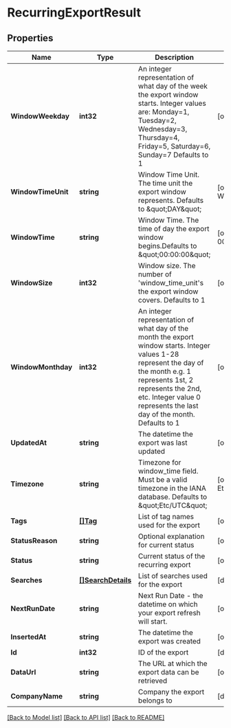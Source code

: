 # RecurringExportResult

## Properties
Name | Type | Description | Notes
------------ | ------------- | ------------- | -------------
**WindowWeekday** | **int32** | An integer representation of what day of the week the export window starts. Integer values are: Monday&#x3D;1, Tuesday&#x3D;2, Wednesday&#x3D;3, Thursday&#x3D;4, Friday&#x3D;5, Saturday&#x3D;6, Sunday&#x3D;7 Defaults to 1 | [optional] [default to 1]
**WindowTimeUnit** | **string** | Window Time Unit. The time unit the export window represents. Defaults to \&quot;DAY\&quot; | [optional] [default to WINDOW_TIME_UNIT.DAY]
**WindowTime** | **string** | Window Time. The time of day the export window begins.Defaults to \&quot;00:00:00\&quot; | [optional] [default to 00:00:00]
**WindowSize** | **int32** | Window size. The number of &#x27;window_time_unit&#x27;s the export window covers. Defaults to 1 | [optional] [default to 1]
**WindowMonthday** | **int32** | An integer representation of what day of the month the export window starts. Integer values 1-28 represent the day of the month e.g. 1 represents 1st, 2 represents the 2nd, etc. Integer value 0 represents the last day of the month. Defaults to 1 | [optional] [default to 1]
**UpdatedAt** | **string** | The datetime the export was last updated | [optional] [default to null]
**Timezone** | **string** | Timezone for window_time field. Must be a valid timezone in the IANA database. Defaults to \&quot;Etc/UTC\&quot; | [optional] [default to Etc/UTC]
**Tags** | [**[]Tag**](Tag.md) | List of tag names used for the export | [optional] [default to null]
**StatusReason** | **string** | Optional explanation for current status | [optional] [default to null]
**Status** | **string** | Current status of the recurring export | [optional] [default to null]
**Searches** | [**[]SearchDetails**](SearchDetails.md) | List of searches used for the export | [default to null]
**NextRunDate** | **string** | Next Run Date - the datetime on which your export refresh will start. | [optional] [default to null]
**InsertedAt** | **string** | The datetime the export was created | [optional] [default to null]
**Id** | **int32** | ID of the export | [default to null]
**DataUrl** | **string** | The URL at which the export data can be retrieved | [optional] [default to null]
**CompanyName** | **string** | Company the export belongs to | [default to null]

[[Back to Model list]](../README.md#documentation-for-models) [[Back to API list]](../README.md#documentation-for-api-endpoints) [[Back to README]](../README.md)

